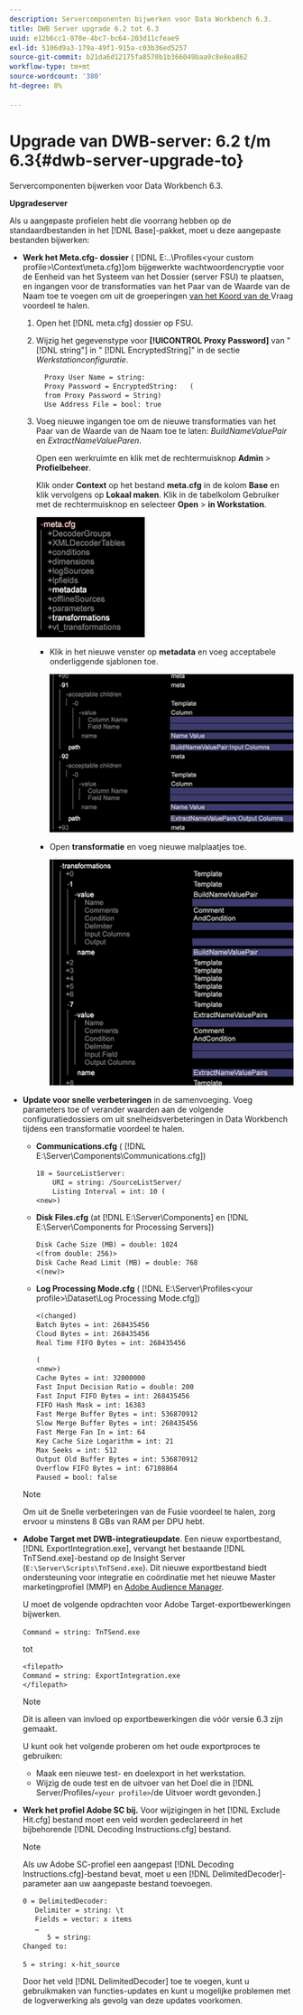 ```yaml
---
description: Servercomponenten bijwerken voor Data Workbench 6.3.
title: DWB Server upgrade 6.2 tot 6.3
uuid: e12b6cc1-070e-4bc7-bc64-203d11cfeae9
exl-id: 5106d9a3-179a-49f1-915a-c03b36ed5257
source-git-commit: b21da6d12175fa8570b1b366049baa9c8e8ea862
workflow-type: tm+mt
source-wordcount: '380'
ht-degree: 0%

---
```


# Upgrade van DWB-server: 6.2 t/m 6.3{#dwb-server-upgrade-to}

Servercomponenten bijwerken voor Data Workbench 6.3.

**Upgradeserver**

Als u aangepaste profielen hebt die voorrang hebben op de standaardbestanden in het [!DNL Base]-pakket, moet u deze aangepaste bestanden bijwerken:

* **Werk het Meta.cfg- dossier**  (  [!DNL E:\..\Profiles\<your custom profile>\Context\meta.cfg)]om bijgewerkte wachtwoordencryptie voor de Eenheid van het Systeem van het Dossier (server FSU) te plaatsen, en ingangen voor de transformaties van het Paar van de Waarde van de Naam toe te voegen om uit de groeperingen [ van het Koord van de ](../../../../home/c-inst-svr/c-upgrd-uninst-sftwr/c-upgrd-sftwr/c-6-2-to-6-3-upgrade.md#concept-42f74911b5714219a359b719badac8e0)Vraag voordeel te halen.

   1. Open het [!DNL meta.cfg] dossier op FSU.
   1. Wijzig het gegevenstype voor **[!UICONTROL Proxy Password]** van &quot; [!DNL string"] in &quot; [!DNL EncryptedString]&quot; in de sectie *Werkstationconfiguratie*.

      ```
        Proxy User Name = string:
        Proxy Password = EncryptedString:   (
        from Proxy Password = String)
        Use Address File = bool: true
      ```

   1. Voeg nieuwe ingangen toe om de nieuwe transformaties van het Paar van de Waarde van de Naam toe te laten: *BuildNameValuePair* en *ExtractNameValueParen*.

      Open een werkruimte en klik met de rechtermuisknop **Admin** > **Profielbeheer**.

      Klik onder **Context** op het bestand **meta.cfg** in de kolom **Base** en klik vervolgens op **Lokaal maken**. Klik in de tabelkolom Gebruiker met de rechtermuisknop en selecteer **Open** > **in Workstation**.

      ![](assets/meta_cfg.png)

      * Klik in het nieuwe venster op **metadata** en voeg acceptabele onderliggende sjablonen toe.

         ![](assets/meta_cfg_child.png)

      * Open **transformatie** en voeg nieuwe malplaatjes toe.

         ![](assets/meta_cfg_template.png)

* **Update voor snelle verbeteringen** in de samenvoeging. Voeg parameters toe of verander waarden aan de volgende configuratiedossiers om uit snelheidsverbeteringen in Data Workbench tijdens een transformatie voordeel te halen.

   * **Communications.cfg** (  [!DNL E:\Server\Components\Communications.cfg])

      ```
      18 = SourceListServer:
          URI = string: /SourceListServer/
          Listing Interval = int: 10 (
      <new>)
      ```

   * **Disk Files.cfg** (at  [!DNL E:\Server\Components] en  [!DNL E:\Server\Components for Processing Servers])

      ```
      Disk Cache Size (MB) = double: 1024
      <(from double: 256)>
      Disk Cache Read Limit (MB) = double: 768
      <(new)>
      ```

   * **Log Processing Mode.cfg** (  [!DNL E:\Server\Profiles\<your profile>\Dataset\Log Processing Mode.cfg])

      ```
      <(changed)
      Batch Bytes = int: 268435456
      Cloud Bytes = int: 268435456
      Real Time FIFO Bytes = int: 268435456
      ```

      ```
      (
      <new>)
      Cache Bytes = int: 32000000
      Fast Input Decision Ratio = double: 200
      Fast Input FIFO Bytes = int: 268435456
      FIFO Hash Mask = int: 16383
      Fast Merge Buffer Bytes = int: 536870912
      Slow Merge Buffer Bytes = int: 268435456
      Fast Merge Fan In = int: 64
      Key Cache Size Logarithm = int: 21
      Max Seeks = int: 512
      Output Old Buffer Bytes = int: 536870912
      Overflow FIFO Bytes = int: 67108864
      Paused = bool: false
      ```
   >[!NOTE]
   >
   >Om uit de Snelle verbeteringen van de Fusie voordeel te halen, zorg ervoor u minstens 8 GBs van RAM per DPU hebt.

* **Adobe Target met DWB-integratieupdate**. Een nieuw exportbestand, [!DNL ExportIntegration.exe], vervangt het bestaande [!DNL TnTSend.exe]-bestand op de Insight Server (`E:\Server\Scripts\TnTSend.exe`). Dit nieuwe exportbestand biedt ondersteuning voor integratie en coördinatie met het nieuwe Master marketingprofiel (MMP) en [Adobe Audience Manager](https://www.adobe.com/analytics/audience-manager.html).[](https://www.adobe.com/marketing/target.html)

   U moet de volgende opdrachten voor Adobe Target-exportbewerkingen bijwerken.

   `Command = string: TnTSend.exe`

   tot

   ```
   <filepath>
   Command = string: ExportIntegration.exe
   </filepath>
   ```

   >[!NOTE]
   >
   >Dit is alleen van invloed op exportbewerkingen die vóór versie 6.3 zijn gemaakt.

   U kunt ook het volgende proberen om het oude exportproces te gebruiken:

   * Maak een nieuwe test- en doelexport in het werkstation.
   * Wijzig de oude test en de uitvoer van het Doel die in [!DNL Server/Profiles/`<your profile>`/de Uitvoer wordt gevonden.]

* **Werk het profiel Adobe SC bij.** Voor wijzigingen in het  [!DNL Exclude Hit.cfg] bestand moet een veld worden gedeclareerd in het bijbehorende  [!DNL Decoding Instructions.cfg] bestand.

   >[!NOTE]
   >
   >Als uw Adobe SC-profiel een aangepast [!DNL Decoding Instructions.cfg]-bestand bevat, moet u een [!DNL DelimitedDecoder]-parameter aan uw aangepaste bestand toevoegen.

   ```
   0 = DelimitedDecoder:
      Delimiter = string: \t
      Fields = vector: x items
      …
         5 = string:
   Changed to:
   
   5 = string: x-hit_source
   ```

   Door het veld [!DNL DelimitedDecoder] toe te voegen, kunt u gebruikmaken van functies-updates en kunt u mogelijke problemen met de logverwerking als gevolg van deze updates voorkomen.
